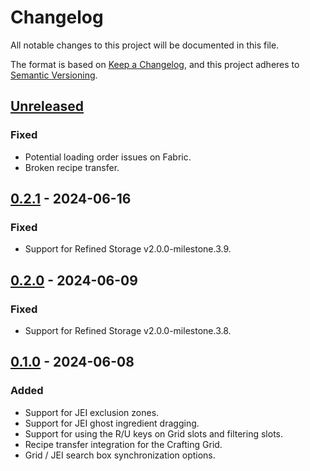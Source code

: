 # Changelog

All notable changes to this project will be documented in this file.

The format is based on [Keep a Changelog](https://keepachangelog.com/en/1.0.0/), and this project adheres
to [Semantic Versioning](https://semver.org/spec/v2.0.0.html).

## [Unreleased]

### Fixed

-   Potential loading order issues on Fabric.
-   Broken recipe transfer.

## [0.2.1] - 2024-06-16

### Fixed

-   Support for Refined Storage v2.0.0-milestone.3.9.

## [0.2.0] - 2024-06-09

### Fixed

-   Support for Refined Storage v2.0.0-milestone.3.8.

## [0.1.0] - 2024-06-08

### Added

-   Support for JEI exclusion zones.
-   Support for JEI ghost ingredient dragging.
-   Support for using the R/U keys on Grid slots and filtering slots.
-   Recipe transfer integration for the Crafting Grid.
-   Grid / JEI search box synchronization options.

[Unreleased]: https://github.com/refinedmods/refinedstorage-jei-integration/compare/v0.2.1...HEAD

[0.2.1]: https://github.com/refinedmods/refinedstorage-jei-integration/compare/v0.2.0...v0.2.1

[0.2.0]: https://github.com/refinedmods/refinedstorage-jei-integration/compare/v0.1.0...v0.2.0

[0.1.0]: https://github.com/refinedmods/refinedstorage-jei-integration/compare/9145f6a9e8e1b1efd122d9e4cf91ffbd942625c7...v0.1.0
